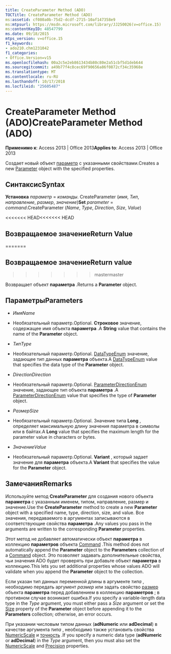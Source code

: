 ```yaml
---
title: CreateParameter Method (ADO)
TOCTitle: CreateParameter Method (ADO)
ms:assetid: cf080a0b-75d2-dcdf-2715-10af147358e9
ms:mtpsurl: https://msdn.microsoft.com/library/JJ250026(v=office.15)
ms:contentKeyID: 48547799
ms.date: 09/18/2015
mtps_version: v=office.15
f1_keywords:
- ado210.chm1231042
f1_categories:
- Office.Version=v15
ms.openlocfilehash: 00a2c5e2eb8613434b80c80e2a51cbf5d1deb644
ms.sourcegitcommit: a49b77f4c8cec69f90656a86f0872cf34c35968e
ms.translationtype: MT
ms.contentlocale: ru-RU
ms.lasthandoff: 10/17/2018
ms.locfileid: "25605487"
---
```

# <a name="createparameter-method-ado"></a><span data-ttu-id="b9d51-102">CreateParameter Method (ADO)</span><span class="sxs-lookup"><span data-stu-id="b9d51-102">CreateParameter Method (ADO)</span></span>


<span data-ttu-id="b9d51-103">**Применимо к**: Access 2013 | Office 2013</span><span class="sxs-lookup"><span data-stu-id="b9d51-103">**Applies to**: Access 2013 | Office 2013</span></span>


<span data-ttu-id="b9d51-104">Создает новый объект [параметр](parameter-object-ado.md) с указанными свойствами.</span><span class="sxs-lookup"><span data-stu-id="b9d51-104">Creates a new [Parameter](parameter-object-ado.md) object with the specified properties.</span></span>

## <a name="syntax"></a><span data-ttu-id="b9d51-105">Синтаксис</span><span class="sxs-lookup"><span data-stu-id="b9d51-105">Syntax</span></span>

<span data-ttu-id="b9d51-106">**Установка** *параметр*  =  *команды*. CreateParameter (*имя*, *Тип*, *направление*, *размер*, *значение*)</span><span class="sxs-lookup"><span data-stu-id="b9d51-106">**Set** *parameter* = *command*.CreateParameter (*Name*, *Type*, *Direction*, *Size*, *Value*)</span></span>

<span data-ttu-id="b9d51-107"><<<<<<< HEAD</span><span class="sxs-lookup"><span data-stu-id="b9d51-107"><<<<<<< HEAD</span></span>
## <a name="return-value"></a><span data-ttu-id="b9d51-108">Возвращаемое значение</span><span class="sxs-lookup"><span data-stu-id="b9d51-108">Return Value</span></span>
=======
## <a name="return-value"></a><span data-ttu-id="b9d51-109">Возвращаемое значение</span><span class="sxs-lookup"><span data-stu-id="b9d51-109">Return value</span></span>
>>>>>>> <span data-ttu-id="b9d51-110">master</span><span class="sxs-lookup"><span data-stu-id="b9d51-110">master</span></span>

<span data-ttu-id="b9d51-111">Возвращает объект **параметра** .</span><span class="sxs-lookup"><span data-stu-id="b9d51-111">Returns a **Parameter** object.</span></span>

## <a name="parameters"></a><span data-ttu-id="b9d51-112">Параметры</span><span class="sxs-lookup"><span data-stu-id="b9d51-112">Parameters</span></span>

  - <span data-ttu-id="b9d51-113">*Имя*</span><span class="sxs-lookup"><span data-stu-id="b9d51-113">*Name*</span></span>

  - <span data-ttu-id="b9d51-114">Необязательный параметр.</span><span class="sxs-lookup"><span data-stu-id="b9d51-114">Optional.</span></span> <span data-ttu-id="b9d51-115">**Строковое** значение, содержащее имя объекта **параметра** .</span><span class="sxs-lookup"><span data-stu-id="b9d51-115">A **String** value that contains the name of the **Parameter** object.</span></span>

  - <span data-ttu-id="b9d51-116">*Тип*</span><span class="sxs-lookup"><span data-stu-id="b9d51-116">*Type*</span></span>

  - <span data-ttu-id="b9d51-117">Необязательный параметр.</span><span class="sxs-lookup"><span data-stu-id="b9d51-117">Optional.</span></span> <span data-ttu-id="b9d51-118">[DataTypeEnum](datatypeenum.md) значение, задающее тип данных **параметра** объекта.</span><span class="sxs-lookup"><span data-stu-id="b9d51-118">A [DataTypeEnum](datatypeenum.md) value that specifies the data type of the **Parameter** object.</span></span>

  - <span data-ttu-id="b9d51-119">*Direction*</span><span class="sxs-lookup"><span data-stu-id="b9d51-119">*Direction*</span></span>

  - <span data-ttu-id="b9d51-120">Необязательный параметр.</span><span class="sxs-lookup"><span data-stu-id="b9d51-120">Optional.</span></span> <span data-ttu-id="b9d51-121">[ParameterDirectionEnum](parameterdirectionenum.md) значение, задающее тип объекта **параметра** .</span><span class="sxs-lookup"><span data-stu-id="b9d51-121">A [ParameterDirectionEnum](parameterdirectionenum.md) value that specifies the type of **Parameter** object.</span></span>

  - <span data-ttu-id="b9d51-122">*Размер*</span><span class="sxs-lookup"><span data-stu-id="b9d51-122">*Size*</span></span>

  - <span data-ttu-id="b9d51-123">Необязательный параметр.</span><span class="sxs-lookup"><span data-stu-id="b9d51-123">Optional.</span></span> <span data-ttu-id="b9d51-124">Значение типа **Long** , определяет максимальную длину значения параметра в символы или в байтах.</span><span class="sxs-lookup"><span data-stu-id="b9d51-124">A **Long** value that specifies the maximum length for the parameter value in characters or bytes.</span></span>

  - <span data-ttu-id="b9d51-125">*Значение*</span><span class="sxs-lookup"><span data-stu-id="b9d51-125">*Value*</span></span>

  - <span data-ttu-id="b9d51-126">Необязательный параметр.</span><span class="sxs-lookup"><span data-stu-id="b9d51-126">Optional.</span></span> <span data-ttu-id="b9d51-127">**Variant** , который задает значение для **параметра** объекта.</span><span class="sxs-lookup"><span data-stu-id="b9d51-127">A **Variant** that specifies the value for the **Parameter** object.</span></span>

## <a name="remarks"></a><span data-ttu-id="b9d51-128">Замечания</span><span class="sxs-lookup"><span data-stu-id="b9d51-128">Remarks</span></span>

<span data-ttu-id="b9d51-129">Используйте метод **CreateParameter** для создания нового объекта **параметра** с указанным именем, типом, направление, размер и значение.</span><span class="sxs-lookup"><span data-stu-id="b9d51-129">Use the **CreateParameter** method to create a new **Parameter** object with a specified name, type, direction, size, and value.</span></span> <span data-ttu-id="b9d51-130">Все значения, передаваемого в аргументах записываются в соответствующие свойства **параметра** .</span><span class="sxs-lookup"><span data-stu-id="b9d51-130">Any values you pass in the arguments are written to the corresponding **Parameter** properties.</span></span>

<span data-ttu-id="b9d51-131">Этот метод не добавляет автоматически объект **параметра** в коллекцию **параметров** объекта [Command](command-object-ado.md) .</span><span class="sxs-lookup"><span data-stu-id="b9d51-131">This method does not automatically append the **Parameter** object to the **Parameters** collection of a [Command](command-object-ado.md) object.</span></span> <span data-ttu-id="b9d51-132">Это позволяет задавать дополнительные свойства, чьи значения ADO будет проверять при добавьте объект **параметра** в коллекцию.</span><span class="sxs-lookup"><span data-stu-id="b9d51-132">This lets you set additional properties whose values ADO will validate when you append the **Parameter** object to the collection.</span></span>

<span data-ttu-id="b9d51-133">Если указан тип данных переменной длины в аргументе *типа* , необходимо передать аргумент *размер* или задать свойство [размер](size-property-ado.md) объекта **параметра** перед добавлением в коллекцию **параметров** ; в противном случае возникает ошибка.</span><span class="sxs-lookup"><span data-stu-id="b9d51-133">If you specify a variable-length data type in the *Type* argument, you must either pass a *Size* argument or set the [Size](size-property-ado.md) property of the **Parameter** object before appending it to the **Parameters** collection; otherwise, an error occurs.</span></span>

<span data-ttu-id="b9d51-134">При указании числовым типом данных (**adNumeric** или **adDecimal**) в качестве аргумента *типа* , необходимо также установить свойства [NumericScale](numericscale-property-ado.md) и [точность](precision-property-ado.md) .</span><span class="sxs-lookup"><span data-stu-id="b9d51-134">If you specify a numeric data type (**adNumeric** or **adDecimal**) in the *Type* argument, then you must also set the [NumericScale](numericscale-property-ado.md) and [Precision](precision-property-ado.md) properties.</span></span>


